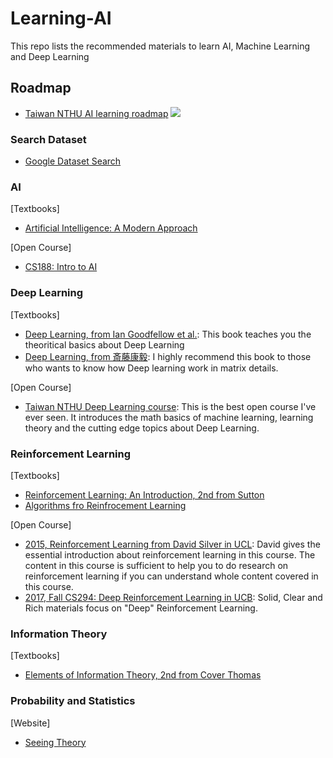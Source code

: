 # Learning-AI

This repo lists the recommended materials to learn AI, Machine Learning and Deep Learning

## Roadmap
- [Taiwan NTHU AI learning roadmap](https://idea.cs.nthu.edu.tw/~AIcoursemap/home/index)
![](https://idea.cs.nthu.edu.tw/~AIcoursemap/home/assets/images/roadmap/static/Course-Roadmap.svg)

### Search Dataset
- [Google Dataset Search](https://toolbox.google.com/datasetsearch)

### AI
[Textbooks]
- [Artificial Intelligence: A Modern Approach](http://aima.cs.berkeley.edu/)

[Open Course]
- [CS188: Intro to AI](http://ai.berkeley.edu/home.html) 

### Deep Learning
[Textbooks]
- [Deep Learning, from Ian Goodfellow et al.](http://www.deeplearningbook.org/): This book teaches you the theoritical basics about Deep Learning
- [Deep Learning, from 斎藤康毅](https://cf-assets2.tenlong.com.tw/products/images/000/109/549/original/A523.jpg?1525539712): I highly recommend this book to those who wants to know how Deep learning work in matrix details.

[Open Course]
- [Taiwan NTHU Deep Learning course](https://nthu-datalab.github.io/ml/index.html): This is the best open course I've ever seen. It introduces the math basics of machine learning, learning theory and the cutting edge topics about Deep Learning.

### Reinforcement Learning
[Textbooks]
- [Reinforcement Learning: An Introduction, 2nd from Sutton](http://incompleteideas.net/book/the-book-2nd.html)
- [Algorithms fro Reinfrocement Learning](https://sites.ualberta.ca/~szepesva/RLBook.html)

[Open Course]
- [2015, Reinforcement Learning from David Silver in UCL](http://www0.cs.ucl.ac.uk/staff/d.silver/web/Teaching.html): David gives the essential introduction about reinforcement learning in this course. The content in this course is sufficient to help you to do research on reinforcement learning if you can understand whole content covered in this course.
- [2017, Fall CS294: Deep Reinforcement Learning in UCB](http://rll.berkeley.edu/deeprlcourse/): Solid, Clear and Rich materials focus on "Deep" Reinforcement Learning. 

### Information Theory
[Textbooks]
- [Elements of Information Theory, 2nd from Cover Thomas](https://www.wiley.com/en-us/Elements+of+Information+Theory%2C+2nd+Edition-p-9780471241959)

### Probability and Statistics
[Website]
- [Seeing Theory](http://students.brown.edu/seeing-theory/index.html#firstPage)
